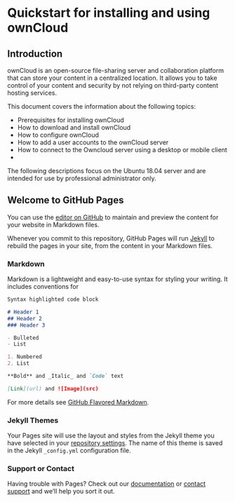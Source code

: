 # Quickstart for installing and using ownCloud
## Introduction
ownCloud is an open-source file-sharing server and collaboration platform that can store your content in a centralized location. It allows you to take control of your content and security by not relying on third-party content hosting services.

This document covers the information about the following topics:
*	Prerequisites for installing ownCloud
*	How to download and install ownCloud
*	How to configure ownCloud
*	How to add a user accounts to the ownCloud server
*	How to connect to the Owncloud server using a desktop or mobile client
*	
The following descriptions focus on the Ubuntu 18.04 server and are intended for use by professional administrator only.














## Welcome to GitHub Pages

You can use the [editor on GitHub](https://github.com/rorzen/owncloud-install-and-configure/edit/gh-pages/index.md) to maintain and preview the content for your website in Markdown files.

Whenever you commit to this repository, GitHub Pages will run [Jekyll](https://jekyllrb.com/) to rebuild the pages in your site, from the content in your Markdown files.

### Markdown

Markdown is a lightweight and easy-to-use syntax for styling your writing. It includes conventions for

```markdown
Syntax highlighted code block

# Header 1
## Header 2
### Header 3

- Bulleted
- List

1. Numbered
2. List

**Bold** and _Italic_ and `Code` text

[Link](url) and ![Image](src)
```

For more details see [GitHub Flavored Markdown](https://guides.github.com/features/mastering-markdown/).

### Jekyll Themes

Your Pages site will use the layout and styles from the Jekyll theme you have selected in your [repository settings](https://github.com/rorzen/owncloud-install-and-configure/settings/pages). The name of this theme is saved in the Jekyll `_config.yml` configuration file.

### Support or Contact

Having trouble with Pages? Check out our [documentation](https://docs.github.com/categories/github-pages-basics/) or [contact support](https://support.github.com/contact) and we’ll help you sort it out.
